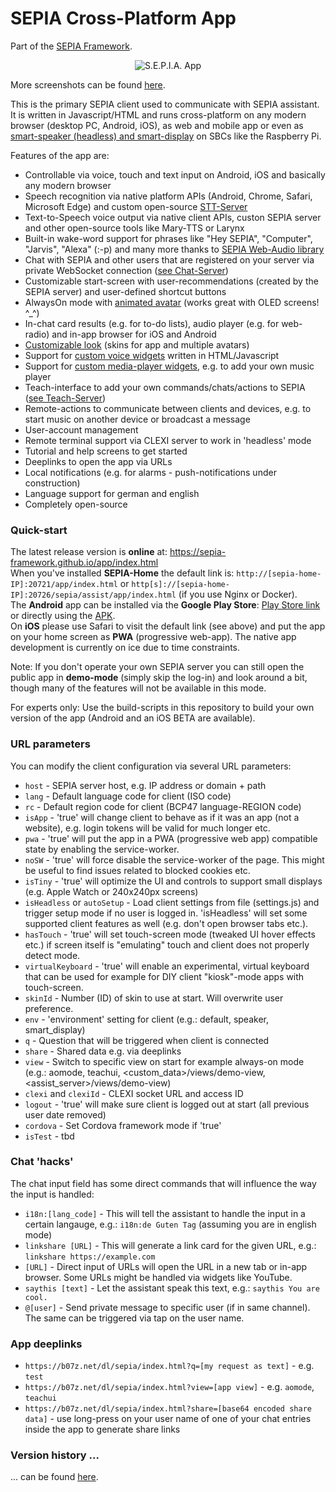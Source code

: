# SEPIA Cross-Platform App
Part of the [SEPIA Framework](https://sepia-framework.github.io/).  

<p align="center">
  <img src="https://github.com/SEPIA-Framework/SEPIA-Framework.github.io/blob/master/img/teach-ui.png" alt="S.E.P.I.A. App"/>
</p>
  
More screenshots can be found [here](screenshots).  
  
This is the primary SEPIA client used to communicate with SEPIA assistant. It is written in Javascript/HTML and runs cross-platform on any modern browser (desktop PC, Android, iOS),
as web and mobile app or even as [smart-speaker (headless) and smart-display](https://github.com/SEPIA-Framework/sepia-installation-and-setup/tree/master/sepia-client-installation) on SBCs like the Raspberry Pi.  
  
Features of the app are:
* Controllable via voice, touch and text input on Android, iOS and basically any modern browser
* Speech recognition via native platform APIs (Android, Chrome, Safari, Microsoft Edge) and custom open-source [STT-Server](https://github.com/SEPIA-Framework/sepia-stt-server)
* Text-to-Speech voice output via native client APIs, custon SEPIA server and other open-source tools like Mary-TTS or Larynx
* Built-in wake-word support for phrases like "Hey SEPIA", "Computer", "Jarvis", "Alexa" (:-p) and many more thanks to [SEPIA Web-Audio library](https://github.com/SEPIA-Framework/sepia-web-audio)
* Chat with SEPIA and other users that are registered on your server via private WebSocket connection ([see Chat-Server](https://github.com/SEPIA-Framework/sepia-websocket-server-java))
* Customizable start-screen with user-recommendations (created by the SEPIA server) and user-defined shortcut buttons
* AlwaysOn mode with [animated avatar](screenshots/avatar-classic.png) (works great with OLED screens! ^_^)
* In-chat card results (e.g. for to-do lists), audio player (e.g. for web-radio) and in-app browser for iOS and Android
* [Customizable look](screenshots/README.md) (skins for app and multiple avatars)
* Support for [custom voice widgets](https://github.com/SEPIA-Framework/sepia-docs/wiki/Creating-HTML-voice-widgets-for-the-SEPIA-client) written in HTML/Javascript 
* Support for [custom media-player widgets](https://github.com/SEPIA-Framework/sepia-docs/wiki/Embedded-Media-Player), e.g. to add your own music player
* Teach-interface to add your own commands/chats/actions to SEPIA ([see Teach-Server](https://github.com/SEPIA-Framework/sepia-teach-server))
* Remote-actions to communicate between clients and devices, e.g. to start music on another device or broadcast a message
* User-account management
* Remote terminal support via CLEXI server to work in 'headless' mode
* Tutorial and help screens to get started
* Deeplinks to open the app via URLs
* Local notifications (e.g. for alarms - push-notifications under construction)
* Language support for german and english
* Completely open-source

### Quick-start

The latest release version is **online** at: https://sepia-framework.github.io/app/index.html  
When you've installed **SEPIA-Home** the default link is: `http://[sepia-home-IP]:20721/app/index.html` or `http[s]://[sepia-home-IP]:20726/sepia/assist/app/index.html` (if you use Nginx or Docker).  
The **Android** app can be installed via the **Google Play Store**: [Play Store link](https://play.google.com/store/apps/details?id=de.bytemind.sepia.app.web) or directly using the [APK](https://github.com/SEPIA-Framework/sepia-installation-and-setup/releases).  
On **iOS** please use Safari to visit the default link (see above) and put the app on your home screen as **PWA** (progressive web-app). The native app development is currently on ice due to time constraints.  
  
Note: If you don't operate your own SEPIA server you can still open the public app in **demo-mode** (simply skip the log-in) and look around a bit, though many of the features will not be available in this mode.  
  
For experts only: Use the build-scripts in this repository to build your own version of the app (Android and an iOS BETA are available).

### URL parameters

You can modify the client configuration via several URL parameters:
* `host` - SEPIA server host, e.g. IP address or domain + path
* `lang` - Default language code for client (ISO code)
* `rc` - Default region code for client (BCP47 language-REGION code)
* `isApp` - 'true' will change client to behave as if it was an app (not a website), e.g. login tokens will be valid for much longer etc.
* `pwa` - 'true' will put the app in a PWA (progressive web app) compatible state by enabling the service-worker.
* `noSW` - 'true' will force disable the service-worker of the page. This might be useful to find issues related to blocked cookies etc.
* `isTiny` - 'true' will optimize the UI and controls to support small displays (e.g. Apple Watch or 240x240px screens)
* `isHeadless` or `autoSetup` - Load client settings from file (settings.js) and trigger setup mode if no user is logged in. 'isHeadless' will set some supported client features as well (e.g. don't open browser tabs etc.).
* `hasTouch` - 'true' will set touch-screen mode (tweaked UI hover effects etc.) if screen itself is "emulating" touch and client does not properly detect mode.
* `virtualKeyboard` - 'true' will enable an experimental, virtual keyboard that can be used for example for DIY client "kiosk"-mode apps with touch-screen.
* `skinId` - Number (ID) of skin to use at start. Will overwrite user preference.
* `env` - 'environment' setting for client (e.g.: default, speaker, smart_display)
* `q` - Question that will be triggered when client is connected
* `share` - Shared data e.g. via deeplinks
* `view` - Switch to specific view on start for example always-on mode (e.g.: aomode, teachui, <custom_data>/views/demo-view, <assist_server>/views/demo-view)
* `clexi` and `clexiId` - CLEXI socket URL and access ID
* `logout` - 'true' will make sure client is logged out at start (all previous user date removed)
* `cordova` - Set Cordova framework mode if 'true'
* `isTest` - tbd

### Chat 'hacks'

The chat input field has some direct commands that will influence the way the input is handled:
* `i18n:[lang_code]` - This will tell the assistant to handle the input in a certain langauge, e.g.: `i18n:de Guten Tag` (assuming you are in english mode)
* `linkshare [URL]` - This will generate a link card for the given URL, e.g.: `linkshare https://example.com`
* `[URL]` - Direct input of URLs will open the URL in a new tab or in-app browser. Some URLs might be handled via widgets like YouTube.
* `saythis [text]` - Let the assistant speak this text, e.g.: `saythis You are cool.`
* `@[user]` - Send private message to specific user (if in same channel). The same can be triggered via tap on the user name.

### App deeplinks

* `https://b07z.net/dl/sepia/index.html?q=[my request as text]` - e.g. `test`
* `https://b07z.net/dl/sepia/index.html?view=[app view]` - e.g. `aomode`, `teachui`
* `https://b07z.net/dl/sepia/index.html?share=[base64 encoded share data]` - use long-press on your user name of one of your chat entries inside the app to generate share links

### Version history ...

... can be found [here](https://github.com/SEPIA-Framework/SEPIA-Framework.github.io/blob/master/app/README.md).
